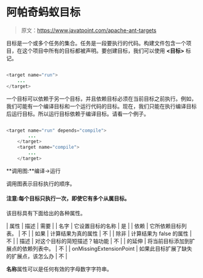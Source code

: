 # 阿帕奇蚂蚁目标

> 原文：<https://www.javatpoint.com/apache-ant-targets>

目标是一个或多个任务的集合。任务是一段要执行的代码。构建文件包含一个项目，在这个项目中所有的目标都被声明。要创建目标，我们可以使用 **<目标>** 标记。

```java

<target name="run">
	...
</target>

```

一个目标可以依赖于另一个目标，并且依赖目标必须在当前目标之前执行。例如，我们可能有一个编译目标和一个运行代码的目标。现在，我们只能在执行编译目标后运行目标。所以运行目标依赖于编译目标。请看一个例子。

```java

<target name="run" depends="compile">
		...
	</target>
	<target name="compile">
		...
	</target>

```

**调用图:**编译→运行

调用图表示目标执行的顺序。

#### 注意:每个目标只执行一次，即使它有多个从属目标。

该目标具有下面给出的各种属性。

| 属性 | 描述 | 需要 |
| 名字 | 它设置目标的名称 | 是 |
| 依赖 | 它所依赖目标列表。 | 不 |
| 如果 | 计算结果为真的属性 | 不 |
| 除非 | 计算结果为 false 的属性 | 不 |
| 描述 | 对这个目标的简短描述？轴功能 | 不 |
| 的延伸 | 将当前目标添加到扩展点的依赖列表中。 | 不 |
| onMissingExtensionPoint | 如果此目标扩展了缺失的扩展点，该怎么办 | 不 |

**名称**属性可以是任何有效的字母数字字符串。